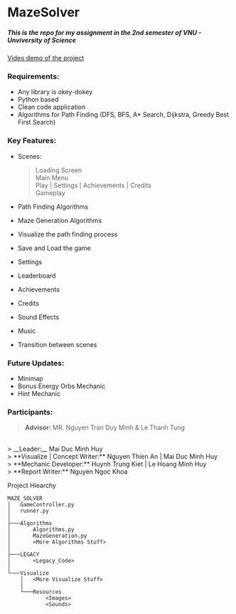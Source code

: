 # MazeSolver
##### This is the repo for my assignment in the 2nd semester of VNU - Unviversity of Science
[Video demo of the project](https://www.youtube.com/watch?v=dQw4w9WgXcQ&pp=ygUJcmljayByb2xs)

### Requirements:
- Any library is okey-dokey
- Python based
- Clean code application
- Algorithms for Path Finding (DFS, BFS, A* Search, Dijkstra, Greedy Best First Search)

### Key Features:
- Scenes:
  > Loading Screen
  > <br>
  > Main Menu
  > <br>
  > Play | Settings | Achievements | Credits
  > <br>
  > Gameplay

- Path Finding Algorithms
- Maze Generation Algorithms
- Visualize the path finding process
- Save and Load the game
- Settings
- Leaderboard
- Achievements
- Credits
- Sound Effects
- Music
- Transition between scenes

### Future Updates:
- Minimap
- Bonus Energy Orbs Mechanic
- Hint Mechanic


### Participants:
> **Advisor:** MR. Nguyen Tran Duy Minh & Le Thanh Tung
<br>
> __Leader:__ Mai Duc Minh Huy
<br>
> **Visualize | Concept Writer:** Nguyen Thien An | Mai Duc Minh Huy
<br>
> **Mechanic Developer:** Huynh Trung Kiet | Le Hoang Minh Huy
<br>
> **Report Writer:** Nguyen Ngoc Khoa


    
Project Hiearchy
```
MAZE_SOLVER
│   GameController.py
│   runner.py
│           
├───Algorithms
│       Algorithms.py
│       MazeGeneration.py
│       <More Algorithms Stuff>
│
├───LEGACY
│       <Legacy_Code>
│
└───Visualize
    │   <More Visualize Stuff>
    │
    └───Resources
            <Images>
            <Sounds>
```